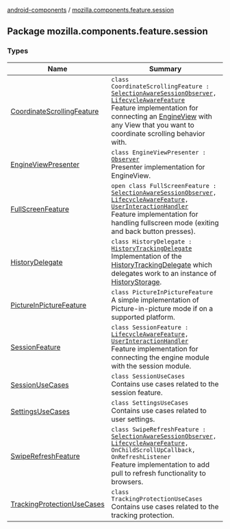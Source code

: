 [android-components](../index.md) / [mozilla.components.feature.session](./index.md)

## Package mozilla.components.feature.session

### Types

| Name | Summary |
|---|---|
| [CoordinateScrollingFeature](-coordinate-scrolling-feature/index.md) | `class CoordinateScrollingFeature : `[`SelectionAwareSessionObserver`](../mozilla.components.browser.session/-selection-aware-session-observer/index.md)`, `[`LifecycleAwareFeature`](../mozilla.components.support.base.feature/-lifecycle-aware-feature/index.md)<br>Feature implementation for connecting an [EngineView](../mozilla.components.concept.engine/-engine-view/index.md) with any View that you want to coordinate scrolling behavior with. |
| [EngineViewPresenter](-engine-view-presenter/index.md) | `class EngineViewPresenter : `[`Observer`](../mozilla.components.browser.session/-session-manager/-observer/index.md)<br>Presenter implementation for EngineView. |
| [FullScreenFeature](-full-screen-feature/index.md) | `open class FullScreenFeature : `[`SelectionAwareSessionObserver`](../mozilla.components.browser.session/-selection-aware-session-observer/index.md)`, `[`LifecycleAwareFeature`](../mozilla.components.support.base.feature/-lifecycle-aware-feature/index.md)`, `[`UserInteractionHandler`](../mozilla.components.support.base.feature/-user-interaction-handler/index.md)<br>Feature implementation for handling fullscreen mode (exiting and back button presses). |
| [HistoryDelegate](-history-delegate/index.md) | `class HistoryDelegate : `[`HistoryTrackingDelegate`](../mozilla.components.concept.engine.history/-history-tracking-delegate/index.md)<br>Implementation of the [HistoryTrackingDelegate](../mozilla.components.concept.engine.history/-history-tracking-delegate/index.md) which delegates work to an instance of [HistoryStorage](../mozilla.components.concept.storage/-history-storage/index.md). |
| [PictureInPictureFeature](-picture-in-picture-feature/index.md) | `class PictureInPictureFeature`<br>A simple implementation of Picture-in-picture mode if on a supported platform. |
| [SessionFeature](-session-feature/index.md) | `class SessionFeature : `[`LifecycleAwareFeature`](../mozilla.components.support.base.feature/-lifecycle-aware-feature/index.md)`, `[`UserInteractionHandler`](../mozilla.components.support.base.feature/-user-interaction-handler/index.md)<br>Feature implementation for connecting the engine module with the session module. |
| [SessionUseCases](-session-use-cases/index.md) | `class SessionUseCases`<br>Contains use cases related to the session feature. |
| [SettingsUseCases](-settings-use-cases/index.md) | `class SettingsUseCases`<br>Contains use cases related to user settings. |
| [SwipeRefreshFeature](-swipe-refresh-feature/index.md) | `class SwipeRefreshFeature : `[`SelectionAwareSessionObserver`](../mozilla.components.browser.session/-selection-aware-session-observer/index.md)`, `[`LifecycleAwareFeature`](../mozilla.components.support.base.feature/-lifecycle-aware-feature/index.md)`, OnChildScrollUpCallback, OnRefreshListener`<br>Feature implementation to add pull to refresh functionality to browsers. |
| [TrackingProtectionUseCases](-tracking-protection-use-cases/index.md) | `class TrackingProtectionUseCases`<br>Contains use cases related to the tracking protection. |
